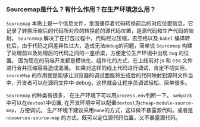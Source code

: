 ### Sourcemap是什么？有什么作用？在生产环境怎么用？

`Sourcemap` 本质上是一个信息文件，里面储存着代码转换前后的对应位置信息。它记录了转换压缩后的代码所对应的转换前的源代码位置，是源代码和生产代码的映射。
`Sourcemap` 解决了在打包过程中，代码经过压缩，去空格以及 `babel` 编译转化后，由于代码之间差异性过大，造成无法`debug`的问题，简单说 `Sourcemap` 构建了处理前以及处理后的代码之间的一座桥梁，方便定位生产环境中出现 `bug` 的位置。
因为现在的前端开发都是模块化、组件化的方式，在上线前对 js 和 css 文件进行合并压缩容易造成混淆。
如果对这样的线上代码进行调试，肯定不切实际，`sourceMap` 的作用就是能够让浏览器的调试面版将生成后的代码映射到源码文件当中，开发者可以在源码文件中 debug，这样就会让程序员调试轻松、简单很多。

`Sourcemap` 的种类有很多， 在生产环境下可以用`process.env`判断一下。
`webpack`中可以在`devtool`中设置, 在开发环境中可以配置`devtool`为`cheap-module-source-map`，方便调试。
生产环境下建议采用`none`的方式，这样做不暴露源代码。或者是`nosources-source-map` 的方式，既可以定位源代码位置，又不暴露源代码。
